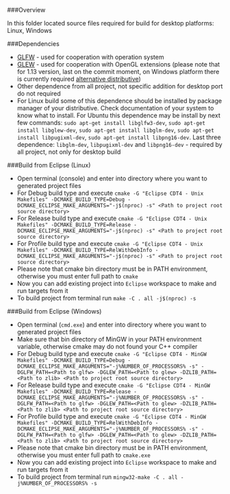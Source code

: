 ###Overview

In this folder located source files required for build for desktop platforms: Linux, Windows

###Dependencies
* [GLFW](https://github.com/glfw/glfw/releases) - used for cooperation with operation system
* [GLEW](https://github.com/nigels-com/glew/releases) - used for cooperation with OpenGL extensions (please note that for 1.13 version, last on the commit moment, on Windows platform there is currently required [alternative distributive](https://github.com/nigels-com/glew/issues/31#issuecomment-145498979))
* Other dependence from all project, not specific addition for desktop port do not required
* For Linux build some of this dependence should be installed by package manager of your distributive. Check documentation of your system to know what to install. For Ubuntu this dependence may be install by next few commands: ```sudo apt-get install libglfw3-dev```, ```sudo apt-get install libglew-dev```, ```sudo apt-get install libglm-dev```, ```sudo apt-get install libpugixml-dev```, ```sudo apt-get install libpng16-dev```. Last three dependence: ```libglm-dev```, ```libpugixml-dev``` and ```libpng16-dev``` - required by all project, not only for desktop build

###Build from Eclipse (Linux)
* Open terminal (console) and enter into directory where you want to generated project files
* For Debug build type and execute ```cmake -G "Eclipse CDT4 - Unix Makefiles" -DCMAKE_BUILD_TYPE=Debug -DCMAKE_ECLIPSE_MAKE_ARGUMENTS="-j$(nproc) -s" <Path to project root source directory>```
* For Release build type and execute ```cmake -G "Eclipse CDT4 - Unix Makefiles" -DCMAKE_BUILD_TYPE=Release -DCMAKE_ECLIPSE_MAKE_ARGUMENTS="-j$(nproc) -s" <Path to project root source directory>```
* For Profile build type and execute ```cmake -G "Eclipse CDT4 - Unix Makefiles" -DCMAKE_BUILD_TYPE=RelWithDebInfo -DCMAKE_ECLIPSE_MAKE_ARGUMENTS="-j$(nproc) -s" <Path to project root source directory>```
* Please note that cmake bin directory must be in PATH environment, otherwise you must enter full path to ```cmake```
* Now you can add existing project into ```Eclipse``` workspace to make and run targets from it
* To build project from terminal run ```make -C . all -j$(nproc) -s```

###Build from Eclipse (Windows)
* Open terminal (```cmd.exe```) and enter into directory where you want to generated project files
* Make sure that bin directory of MinGW in your PATH environment variable, otherwise cmake may do not found your C++ compiler
* For Debug build type and execute ```cmake -G "Eclipse CDT4 - MinGW Makefiles" -DCMAKE_BUILD_TYPE=Debug -DCMAKE_ECLIPSE_MAKE_ARGUMENTS="-j%NUMBER_OF_PROCESSORS% -s" -DGLFW_PATH=<Path to glfw> -DGLEW_PATH=<Path to glew> -DZLIB_PATH=<Path to zlib> <Path to project root source directory>```
* For Release build type and execute ```cmake -G "Eclipse CDT4 - MinGW Makefiles" -DCMAKE_BUILD_TYPE=Release -DCMAKE_ECLIPSE_MAKE_ARGUMENTS="-j%NUMBER_OF_PROCESSORS% -s" -DGLFW_PATH=<Path to glfw> -DGLEW_PATH=<Path to glew> -DZLIB_PATH=<Path to zlib> <Path to project root source directory>```
* For Profile build type and execute ```cmake -G "Eclipse CDT4 - MinGW Makefiles" -DCMAKE_BUILD_TYPE=RelWithDebInfo -DCMAKE_ECLIPSE_MAKE_ARGUMENTS="-j%NUMBER_OF_PROCESSORS% -s" -DGLFW_PATH=<Path to glfw> -DGLEW_PATH=<Path to glew> -DZLIB_PATH=<Path to zlib> <Path to project root source directory>```
* Please note that cmake bin directory must be in PATH environment, otherwise you must enter full path to ```cmake.exe```
* Now you can add existing project into ```Eclipse``` workspace to make and run targets from it
* To build project from terminal run ```mingw32-make -C . all -j%NUMBER_OF_PROCESSORS% -s```
